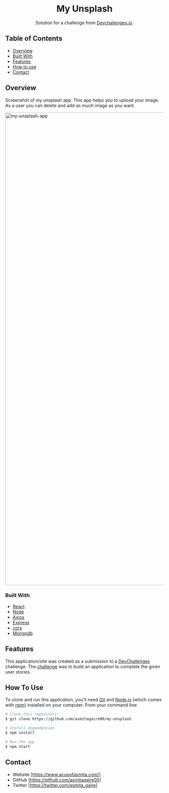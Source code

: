 <h1 align="center">My Unsplash</h1>

<div align="center">
   Solution for a challenge from  <a href="http://devchallenges.io" target="_blank">Devchallenges.io</a>.
</div>

<!-- <div align="center">
  <h3>
    <a href="https://{your-demo-link.your-domain}">
      Demo
    </a>
    <span> | </span>
    <a href="https://{your-url-to-the-solution}">
      Solution
    </a>
    <span> | </span>
    <a href="https://devchallenges.io/challenges/O2iGT9yBd6xZBrOcVirx">
      Challenge
    </a>
  </h3>
</div> -->

## Table of Contents

- [Overview](#overview)
- [Built With](#built-with)
- [Features](#features)
- [How to use](#how-to-use)
- [Contact](#contact)

## Overview

Screenshot of my unsplash app. This app helps you to upload your image. As a user you can delete and add as much image as you want.

<img width="1502" alt="my-unsplash-app" src="https://user-images.githubusercontent.com/71869793/177776912-ed9ba0c8-b2fc-4fa2-9ed1-2fed3a813899.png">

### Built With

- [React](https://reactjs.org/)
- [Node](https://nodejs.org/en/)
- [Axios](https://www.npmjs.com/package/axios)
- [Express](https://expressjs.com/)
- [cors](https://www.npmjs.com/package/cors)
- [Mongodb](https://www.mongodb.com/)

## Features

<!-- List the features of your application or follow the template. Don't share the figma file here :) -->

This application/site was created as a submission to a [DevChallenges](https://devchallenges.io/challenges) challenge. The [challenge](https://devchallenges.io/challenges/O2iGT9yBd6xZBrOcVirx) was to build an application to complete the given user stories.

## How To Use

<!-- Example: -->

To clone and run this application, you'll need [Git](https://git-scm.com) and [Node.js](https://nodejs.org/en/download/) (which comes with [npm](http://npmjs.com)) installed on your computer. From your command line:

```bash
# Clone this repository
$ git clone https://github.com/asmitagaire00/my-unsplash

# Install dependencies
$ npm install

# Run the app
$ npm start
```

<!-- ## Acknowledgements
 -->
<!-- This section should list any articles or add-ons/plugins that helps you to complete the project. This is optional but it will help you in the future. For example -->

<!-- - [Steps to replicate a design with only HTML and CSS](https://devchallenges-blogs.web.app/how-to-replicate-design/)
- [Node.js](https://nodejs.org/)
- [Marked - a markdown parser](https://github.com/chjj/marked) -->

## Contact

- Website [https://www.acupofasmita.com/]
- GitHub [https://github.com/asmitagaire00]
- Twitter [https://twitter.com/asmita_gaire]
